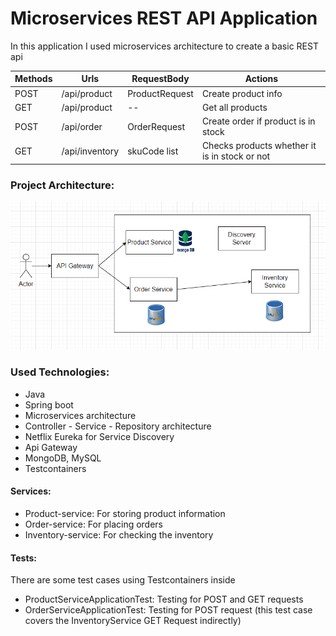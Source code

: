 # Microservices REST API Application

In this application I used microservices architecture to create a basic REST api

| Methods | Urls           | RequestBody    | Actions                                       |
|---------|----------------|----------------|-----------------------------------------------|
| POST    | /api/product   | ProductRequest | Create product info                           |
| GET     | /api/product   | --             | Get all products                              |
| POST    | /api/order     | OrderRequest   | Create order if product is in stock           |
| GET     | /api/inventory | skuCode list   | Checks products whether it is in stock or not |


### Project Architecture:

![image](/githubPictures/architecture.png "Project architecture")

### Used Technologies:

- Java 
- Spring boot
- Microservices architecture
- Controller - Service - Repository architecture
- Netflix Eureka for Service Discovery
- Api Gateway
- MongoDB, MySQL
- Testcontainers

#### Services:

- Product-service: For storing product information
- Order-service: For placing orders
- Inventory-service: For checking the inventory 

#### Tests:

There are some test cases using Testcontainers inside 

- ProductServiceApplicationTest: Testing for POST and GET requests
- OrderServiceApplicationTest: Testing for POST request (this test case covers the InventoryService GET Request indirectly)

